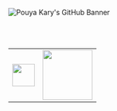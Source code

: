![Pouya Kary's GitHub Banner](https://github.com/pouyakary/pouyakary/assets/2157285/d6a5d1fa-9631-4f82-9748-e917c9f82074)

<br><br>

<table data-sourcepos="3:1-5:236">
  <tbody>  
  <tr>
    <td>
      <a href="https://www.fsf.org" title="I wished to be a member since 2012 and due to the sanctions on Iran I only got my hands on a MasterCard in 2023 :)">
        <img height="45" src="https://user-images.githubusercontent.com/2157285/276003683-69099bc6-03ba-42f7-8d67-a44a87f166e2.png">
      </a>
    </td>
    <td>
      <a href="https://www.eff.org/">
        <img height="100" src="https://user-images.githubusercontent.com/2157285/278803009-e4198e37-d0c4-4021-b7ec-6dbe43cbf06d.png">
      </a>
    </td>
  </tr>
  </tbody>
</table>
